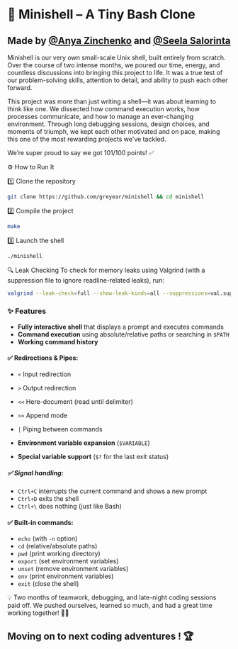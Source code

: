 # 🐚 Minishell – A Tiny Bash Clone
## Made by [@Anya Zinchenko](https://github.com/greyear) and [@Seela Salorinta](https://github.com/SeelaSalorinta)

Minishell is our very own small-scale Unix shell, built entirely from scratch.
Over the course of two intense months, we poured our time, energy, and
countless discussions into bringing this project to life. It was a true test of
our problem-solving skills, attention to detail, and ability to push each other
forward.

This project was more than just writing a shell—it was about learning to think
like one. We dissected how command execution works, how processes communicate,
and how to manage an ever-changing environment. Through long debugging
sessions, design choices, and moments of triumph, we kept each other motivated
and on pace, making this one of the most rewarding projects we've tackled.

We’re super proud to say we got 101/100 points! ✅

 ⚙️ How to Run It

 1️⃣ Clone the repository
```sh
git clone https://github.com/greyear/minishell && cd minishell
```

 2️⃣ Compile the project
```sh
make
```

 3️⃣ Launch the shell
```sh
./minishell
```

 🔍 Leak Checking
To check for memory leaks using Valgrind (with a suppression file to ignore readline-related leaks), run:
```sh
valgrind --leak-check=full --show-leak-kinds=all --suppressions=val.supp ./minishell
```

### ✨ Features

- **Fully interactive shell** that displays a prompt and executes commands
- **Command execution** using absolute/relative paths or searching in `$PATH`
- **Working command history**

 #### ✅ Redirections & Pipes:
  - `<` Input redirection
  - `>` Output redirection
  - `<<` Here-document (read until delimiter)
  - `>>` Append mode
  - `|` Piping between commands

- **Environment variable expansion** (`$VARIABLE`)
- **Special variable support** (`$?` for the last exit status)

##### ✅ Signal handling:
  - `Ctrl+C` interrupts the current command and shows a new prompt
  - `Ctrl+D` exits the shell
  - `Ctrl+\` does nothing (just like Bash)

#### ✅ Built-in commands:
  - `echo` (with `-n` option)
  - `cd` (relative/absolute paths)
  - `pwd` (print working directory)
  - `export` (set environment variables)
  - `unset` (remove environment variables)
  - `env` (print environment variables)
  - `exit` (close the shell)

💡 Two months of teamwork, debugging, and late-night coding sessions paid off. We pushed ourselves, learned so much, and had a great time working together! 💪🎉 

## Moving on to next coding adventures ! 🏆

